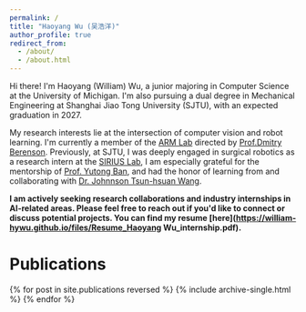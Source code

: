 ```yaml
---
permalink: /
title: "Haoyang Wu (吴浩洋)"
author_profile: true
redirect_from: 
  - /about/
  - /about.html
---
```


Hi there! I'm Haoyang (William) Wu, a junior majoring in Computer Science at the University of Michigan. I'm also pursuing a dual degree in Mechanical Engineering at Shanghai Jiao Tong University (SJTU), with an expected graduation in 2027.

My research interests lie at the intersection of computer vision and robot learning. I'm currently a member of the [ARM Lab](https://arm.robotics.umich.edu) directed by [Prof.Dmitry Berenson](https://berenson.robotics.umich.edu). Previously, at SJTU, I was deeply engaged in surgical robotics as a research intern at the [SIRIUS Lab](https://banyutong.github.io/sirius_lab_website/), I am especially grateful for the mentorship of [Prof. Yutong Ban](https://people.csail.mit.edu/yban/), and had the honor of learning from and collaborating with [Dr. Johnnson Tsun-hsuan Wang](https://zswang666.github.io).

**I am actively seeking research collaborations and industry internships in AI-related areas. Please feel free to reach out if you'd like to connect or discuss potential projects. You can find my resume [here](https://william-hywu.github.io/files/Resume_Haoyang Wu_internship.pdf).**

# Publications

{% for post in site.publications reversed %}
  {% include archive-single.html %}
{% endfor %}
